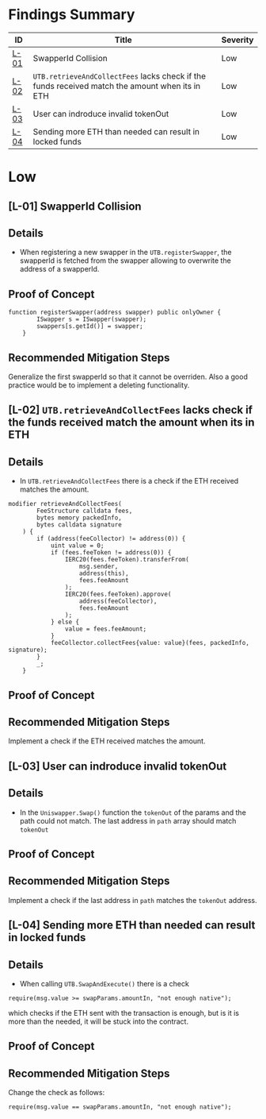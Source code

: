 # Findings Summary

| ID            | Title                                                                                                                                | Severity |
| ------------- | ------------------------------------------------------------------------------------------------------------------------------------ | -------- |
| [L-01](#l-01) | SwapperId Collision | Low      |
| [L-02](#l-02) | `UTB.retrieveAndCollectFees` lacks check if the funds received match the amount when its in ETH               | Low      |
| [L-03](#l-03) | User can indroduce invalid tokenOut               | Low      |
| [L-04](#l-04) | Sending more ETH than needed can result in locked funds               | Low      |

# Low

## [L-01] SwapperId Collision <a id="l-01"></a>

## Details

- When registering a new swapper in the `UTB.registerSwapper`, the swapperId is fetched from the swapper
allowing to overwrite the address of a swapperId.

## Proof of Concept

```solidity
function registerSwapper(address swapper) public onlyOwner {
        ISwapper s = ISwapper(swapper);
        swappers[s.getId()] = swapper;
    }
```

## Recommended Mitigation Steps

Generalize the first swapperId so that it cannot be overriden. Also a good practice would be to implement a deleting functionality.

## [L-02] `UTB.retrieveAndCollectFees` lacks check if the funds received match the amount when its in ETH <a id="l-02" ></a>

## Details

- In `UTB.retrieveAndCollectFees` there is a check if the ETH received matches the amount.

```solidity
modifier retrieveAndCollectFees(
        FeeStructure calldata fees,
        bytes memory packedInfo,
        bytes calldata signature
    ) {
        if (address(feeCollector) != address(0)) {
            uint value = 0;
            if (fees.feeToken != address(0)) {
                IERC20(fees.feeToken).transferFrom(
                    msg.sender,
                    address(this),
                    fees.feeAmount
                );
                IERC20(fees.feeToken).approve(
                    address(feeCollector),
                    fees.feeAmount
                );
            } else {
                value = fees.feeAmount;
            }
            feeCollector.collectFees{value: value}(fees, packedInfo, signature);
        }
        _;
    }
```


## Proof of Concept

## Recommended Mitigation Steps

Implement a check if the ETH received matches the amount.

## [L-03] User can indroduce invalid tokenOut <a id="l-03" ></a>

## Details

- In the `Uniswapper.Swap()` function the `tokenOut` of the params and the path could not match.
The last address in `path` array should match `tokenOut`
## Proof of Concept

## Recommended Mitigation Steps

Implement a check if the last address in `path` matches the `tokenOut` address.

## [L-04] Sending more ETH than needed can result in locked funds <a id="l-04" ></a>

## Details

- When calling `UTB.SwapAndExecute()` there is a check

```solidity
require(msg.value >= swapParams.amountIn, "not enough native");
```
which checks if the ETH sent with the transaction is enough, but is it is more than the needed, it will be stuck into the contract.
## Proof of Concept

## Recommended Mitigation Steps

Change the check as follows:
```solidity
require(msg.value == swapParams.amountIn, "not enough native");
```